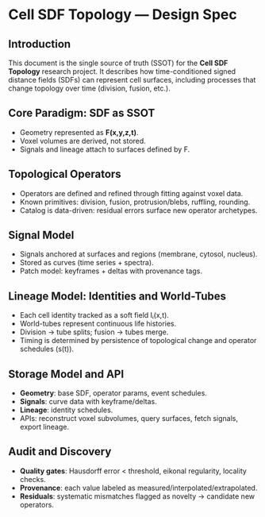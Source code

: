 # Cell SDF Topology — Design Spec

## Introduction
This document is the single source of truth (SSOT) for the **Cell SDF Topology** research project. It describes how time-conditioned signed distance fields (SDFs) can represent cell surfaces, including processes that change topology over time (division, fusion, etc.).

## Core Paradigm: SDF as SSOT
- Geometry represented as **F(x,y,z,t)**.
- Voxel volumes are derived, not stored.
- Signals and lineage attach to surfaces defined by F.

## Topological Operators
- Operators are defined and refined through fitting against voxel data.
- Known primitives: division, fusion, protrusion/blebs, ruffling, rounding.
- Catalog is data-driven: residual errors surface new operator archetypes.

## Signal Model
- Signals anchored at surfaces and regions (membrane, cytosol, nucleus).
- Stored as curves (time series + spectra).
- Patch model: keyframes + deltas with provenance tags.

## Lineage Model: Identities and World-Tubes
- Each cell identity tracked as a soft field Iᵢ(x,t).
- World-tubes represent continuous life histories.
- Division → tube splits; fusion → tubes merge.
- Timing is determined by persistence of topological change and operator schedules (s(t)).

## Storage Model and API
- **Geometry**: base SDF, operator params, event schedules.
- **Signals**: curve data with keyframe/deltas.
- **Lineage**: identity schedules.
- APIs: reconstruct voxel subvolumes, query surfaces, fetch signals, export lineage.

## Audit and Discovery
- **Quality gates**: Hausdorff error < threshold, eikonal regularity, locality checks.
- **Provenance**: each value labeled as measured/interpolated/extrapolated.
- **Residuals**: systematic mismatches flagged as novelty → candidate new operators.
